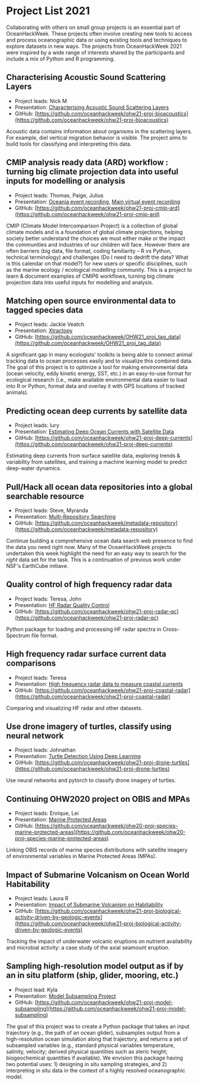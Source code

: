 # Project List 2021

Collaborating with others on small group projects is an essential part of OceanHackWeek. These projects often involve creating new tools to access and process oceanographic data or using existing tools and techniques to explore datasets in new ways. The projects from OceanHackWeek 2021 were inspired by a wide range of interests shared by the participants and include a mix of Python and R programming.

## Characterising Acoustic Sound Scattering Layers

- Project leads: Nick M
- Presentation: [Characterising Acoustic Sound Scattering Layers](https://www.youtube.com/watch?v=CZ4ok5Oio14)
- GitHub: [https://github.com/oceanhackweek/ohw21-proj-bioacoustics](https://github.com/oceanhackweek/ohw21-proj-bioacoustics)

Acoustic data contains information about organisms in the scattering layers. For example, diel vertical migration behavior is visible. The project aims to build tools for classifying and interpreting this data.


## CMIP analysis ready data (ARD) workflow : turning big climate projection data into useful inputs for modelling or analysis

- Project leads: Thomas, Paige, Julius
- Presentation: [Oceania event recording](https://www.youtube.com/watch?v=Y5e50p39mnQ), [Main virtual event recording](https://www.youtube.com/watch?v=_JSB6lW2hbU)
- GitHub: [https://github.com/oceanhackweek/ohw21-proj-cmip-ard](https://github.com/oceanhackweek/ohw21-proj-cmip-ard)

CMIP (Climate Model Intercomparison Project) is a collection of global climate models and is a foundation of global climate projections, helping society better understand the choices we must either make or the impact the communities and industries of our children will face. However there are often barriers (big data, file format, coding familiarity – R vs Python, technical terminology) and challenges (Do I need to dedrift the data? What is this calendar on that model?) for new users or specific disciplines, such as the marine ecology / ecological modelling community. This is a project to learn & document examples of CMIP6 workflows, turning big climate projection data into useful inputs for modelling and analysis.


## Matching open source environmental data to tagged species data

- Project leads: Jackie Veatch
- Presentation: [Xtractopy](https://www.youtube.com/watch?v=ZPTWcO4aY80)
- GitHub: [https://github.com/oceanhackweek/OHW21_proj_tag_data](https://github.com/oceanhackweek/OHW21_proj_tag_data)

A significant gap in many ecologists' toolkits is being able to connect animal tracking data to ocean processes easily and to visualize this combined data. The goal of this project is to optimize a tool for making environmental data (ocean velocity, eddy kinetic energy, SST, etc.) in an easy-to-use format for ecological research (i.e., make available environmental data easier to load into R or Python, format data and overlay it with GPS locations of tracked animals).


## Predicting ocean deep currents by satellite data

- Project leads: Iury
- Presentation: [Estimating Deep Ocean Currents with Satellite Data](https://www.youtube.com/watch?v=41y2fWqPo54)
- GitHub: [https://github.com/oceanhackweek/ohw21-proj-deep-currents](https://github.com/oceanhackweek/ohw21-proj-deep-currents)

Estimating deep currents from surface satellite data, exploring trends & variability from satellites, and training a machine learning model to predict deep-water dynamics.


## Pull/Hack all ocean data repositories into a global searchable resource

- Project leads: Steve, Myranda
- Presentation: [Multi-Repository Searching](https://www.youtube.com/watch?v=FuIcrAkBJ20)
- GitHub: [https://github.com/oceanhackweek/metadata-repository](https://github.com/oceanhackweek/metadata-repository)

Continue building a comprehensive ocean data search web presence to find the data you need right now. Many of the OceanHackWeek projects undertaken this week highlight the need for an easy way to search for the *right* data set for the task. This is a continuation of previous work under NSF's EarthCube initiave.


## Quality control of high frequency radar data

- Project leads: Teresa, John
- Presentation: [HF Radar Quality Control](https://www.youtube.com/watch?v=O5xVxs7KAqs)
- GitHub: [https://github.com/oceanhackweek/ohw21-proj-radar-qc](https://github.com/oceanhackweek/ohw21-proj-radar-qc) 

Python package for loading and processing HF radar spectra in Cross-Spectrum file format.


## High frequency radar surface current data comparisons

- Project leads: Teresa
- Presentation: [High frequency radar data to measure coastal currents](https://www.youtube.com/watch?v=qsuciJjQMXw)
- GitHub: [https://github.com/oceanhackweek/ohw21-proj-coastal-radar](https://github.com/oceanhackweek/ohw21-proj-coastal-radar)

Comparing and visualizing HF radar and other datasets.


## Use drone imagery of turtles, classify using neural network

- Project leads: Johnathan
- Presentation: [Turtle Detection Using Deep Learning](https://www.youtube.com/watch?v=fEjwZ3kLGjY)
- GitHub: [https://github.com/oceanhackweek/ohw21-proj-drone-turtles](https://github.com/oceanhackweek/ohw21-proj-drone-turtles)

Use neural networks and pytorch to classify drone imagery of turtles. 


## Continuing OHW2020 project on OBIS and MPAs

- Project leads: Enrique, Lei
- Presentation: [Marine Protected Areas](https://www.youtube.com/watch?v=KyQaFMZ6xvo)
- GitHub: [https://github.com/oceanhackweek/ohw20-proj-species-marine-protected-areas](https://github.com/oceanhackweek/ohw20-proj-species-marine-protected-areas)

Linking OBIS records of marine species distributions with satellite imagery of environmental variables in Marine Protected Areas (MPAs).


## Impact of Submarine Volcanism on Ocean World Habitability

- Project leads: Laura R
- Presentation: [Impact of Submarine Volcanism on Habitability](https://www.youtube.com/watch?v=Uske7c48GBc)
- GitHub: [https://github.com/oceanhackweek/ohw21-proj-biological-activity-driven-by-geologic-events](https://github.com/oceanhackweek/ohw21-proj-biological-activity-driven-by-geologic-events)

Tracking the impact of underwater volcanic eruptions on nutrient availability and microbial activity: a case study of the axial seamount eruption.


## Sampling high-resolution model output as if by an in situ platform (ship, glider, mooring, etc.)

- Project lead: Kyla
- Presentation: [Model Subsampling Project](https://www.youtube.com/watch?v=acd9VRIiVvM)
- GitHub: [https://github.com/oceanhackweek/ohw21-proj-model-subsampling](https://github.com/oceanhackweek/ohw21-proj-model-subsampling)

The goal of this project was to create a Python package that takes an input trajectory (e.g., the path of an ocean glider), subsamples output from a high-resolution ocean simulation along that trajectory, and returns a set of subsampled variables (e.g., standard physical variables temperature, salinity, velocity; derived physical quantities such as steric height; biogeochemical quantities if available). We envision this package having two potential uses: 1) designing in situ sampling strategies, and 2) interpreting in situ data in the context of a highly resolved oceanographic model.


<!-- 
##

- Project leads:
- Presentation: []()
- [GitHub]()
 -->
